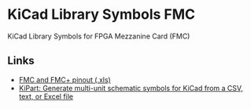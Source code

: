 ﻿
# KiCad Library Symbols FMC

KiCad Library Symbols for FPGA Mezzanine Card (FMC)

## Links

* [FMC and FMC+ pinout (.xls)](https://ohwr.org/project/fmc-projects/wikis/FMC-standard#fmc-and-fmc-pinout)
* [KiPart: Generate multi-unit schematic symbols for KiCad from a CSV, text, or Excel file](https://github.com/devbisme/KiPart)

